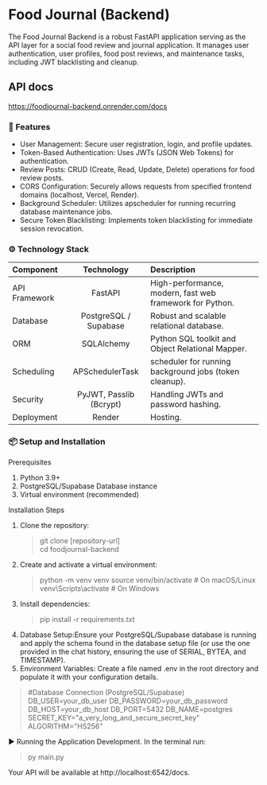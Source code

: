  # Food Journal (Backend)     
 The Food Journal Backend is a robust FastAPI application serving as the API layer for a social food review and journal application. It manages user authentication, user profiles, food post reviews, and maintenance tasks, including JWT blacklisting and cleanup.   
 
 ## API docs  
 https://foodjournal-backend.onrender.com/docs

 ### 🚀 Features    
 * User Management: Secure user registration, login, and profile updates.
 * Token-Based Authentication: Uses JWTs (JSON Web Tokens) for authentication.
 * Review Posts: CRUD (Create, Read, Update, Delete) operations for food review posts.
 * CORS Configuration: Securely allows requests from specified frontend domains (localhost, Vercel, Render).
 * Background Scheduler: Utilizes apscheduler for running recurring database maintenance jobs.
 * Secure Token Blacklisting: Implements token blacklisting for immediate session revocation.

 ### ⚙️ Technology Stack
 | Component | Technology | Description |
 | :--- | :---: | :--- |
 | API Framework | FastAPI | High-performance, modern, fast web framework for Python. |
 | Database | PostgreSQL / Supabase | Robust and scalable relational database. |
 | ORM | SQLAlchemy |  Python SQL toolkit and Object Relational Mapper. |
 | Scheduling | APSchedulerTask | scheduler for running background jobs (token cleanup). |
 | Security | PyJWT, Passlib (Bcrypt) | Handling JWTs and password hashing. |
 | Deployment | Render | Hosting. | 
 
 ### 📦 Setup and Installation
 Prerequisites
 1. Python 3.9+
 2. PostgreSQL/Supabase Database instance
 3. Virtual environment (recommended)       
 
 Installation Steps
 1. Clone the repository: 
    > git clone [repository-url]   
    > cd foodjournal-backend
 2. Create and activate a virtual environment:
    > python -m venv venv
    > source venv/bin/activate  # On macOS/Linux
    > venv\Scripts\activate     # On Windows
 3. Install dependencies:
    > pip install -r requirements.txt
 4. Database Setup:Ensure your PostgreSQL/Supabase database is running and apply the schema found in the database setup file (or use the one provided in the chat history, ensuring the use of SERIAL, BYTEA, and TIMESTAMP).
 5. Environment Variables: Create a file named .env in the root directory and populate it with your configuration details.
 > #Database Connection (PostgreSQL/Supabase)
 > DB_USER=your_db_user
 > DB_PASSWORD=your_db_password
 > DB_HOST=your_db_host 
 > DB_PORT=5432
 > DB_NAME=postgres
 > SECRET_KEY="a_very_long_and_secure_secret_key"
 > ALGORITHM="HS256"
   
▶️ Running the Application Development. In the terminal run:
> py main.py    

Your API will be available at http://localhost:6542/docs. 
